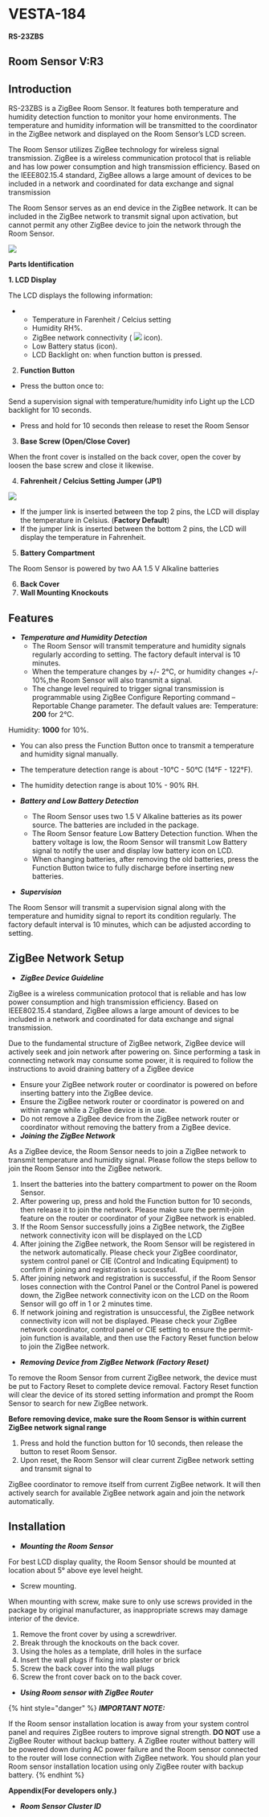 # VESTA-184

**RS-23ZBS**&#x20;

## **Room Sensor** V:R3

## **Introduction**

RS-23ZBS is a ZigBee Room Sensor. It features both temperature and humidity detection function to monitor your home environments. The temperature and humidity information will be transmitted to the coordinator in the ZigBee network and displayed on the Room Sensor’s LCD screen.

The Room Sensor utilizes ZigBee technology for wireless signal transmission. ZigBee is a wireless communication protocol that is reliable and has low power consumption and high transmission efficiency. Based on the IEEE802.15.4 standard, ZigBee allows a large amount of devices to be included in a network and coordinated for data exchange and signal transmission

The Room Sensor serves as an end device in the ZigBee network. It can be included in the ZigBee network to transmit signal upon activation, but cannot permit any other ZigBee device to join the network through the Room Sensor.

![](<.gitbook/assets/0 (81).jpeg>)

**Parts Identification**

**1. LCD Display**

The LCD displays the following information:

*
  * Temperature in Farenheit / Celcius setting
  * Humidity RH%.
  * ZigBee network connectivity ( ![](<.gitbook/assets/1 (75).jpeg>) icon).
  * Low Battery status (icon).
  * LCD Backlight on: when function button is pressed.

2. **Function Button**

* Press the button once to:

Send a supervision signal with temperature/humidity info Light up the LCD backlight for 10 seconds.

* Press and hold for 10 seconds then release to reset the Room Sensor

3. **Base Screw (Open/Close Cover)**

When the front cover is installed on the back cover, open the cover by loosen the base screw and close it likewise.

4. **Fahrenheit / Celcius Setting Jumper (JP1)**

![](<.gitbook/assets/3 (74).png>)

* If the jumper link is inserted between the top 2 pins, the LCD will display the temperature in Celsius. (**Factory Default**)
* If the jumper link is inserted between the bottom 2 pins, the LCD will display the temperature in Fahrenheit.

5. **Battery Compartment**

&#x20;      The Room Sensor is powered by two AA 1.5 V Alkaline batteries

6. **Back Cover**
7. **Wall Mounting Knockouts**

## **Features**

* _**Temperature and Humidity Detection**_
  * The Room Sensor will transmit temperature and humidity signals regularly according to setting. The factory default interval is 10 minutes.
  * When the temperature changes by +/- 2°C, or humidity changes +/- 10%,the Room Sensor will also transmit a signal.
  * The change level required to trigger signal transmission is programmable using ZigBee Configure Reporting command – Reportable Change parameter. The default values are: Temperature: **200** for 2°C.

&#x20;             Humidity: **1000** for 10%.

* You can also press the Function Button once to transmit a temperature and humidity signal manually.
* The temperature detection range is about -10°C - 50°C (14°F - 122°F).
* The humidity detection range is about 10% - 90% RH.



* _**Battery and Low Battery Detection**_
  * The Room Sensor uses two 1.5 V Alkaline batteries as its power source. The batteries are included in the package.
  * The Room Sensor feature Low Battery Detection function. When the battery voltage is low, the Room Sensor will transmit Low Battery signal to notify the user and display low battery icon on LCD.
  * When changing batteries, after removing the old batteries, press the Function Button twice to fully discharge before inserting new batteries.
* _**Supervision**_

The Room Sensor will transmit a supervision signal along with the temperature and humidity signal to report its condition regularly. The factory default interval is 10 minutes, which can be adjusted according to setting.

## **ZigBee Network Setup**

* _**ZigBee Device Guideline**_

ZigBee is a wireless communication protocol that is reliable and has low power consumption and high transmission efficiency. Based on IEEE802.15.4 standard, ZigBee allows a large amount of devices to be included in a network and coordinated for data exchange and signal transmission.

Due to the fundamental structure of ZigBee network, ZigBee device will actively seek and join network after powering on. Since performing a task in connecting network may consume some power, it is required to follow the instructions to avoid draining battery of a ZigBee device

* Ensure your ZigBee network router or coordinator is powered on before inserting battery into the ZigBee device.
* Ensure the ZigBee network router or coordinator is powered on and within range while a ZigBee device is in use.
* Do not remove a ZigBee device from the ZigBee network router or coordinator without removing the battery from a ZigBee device.
* _**Joining the ZigBee Network**_

As a ZigBee device, the Room Sensor needs to join a ZigBee network to transmit temperature and humidity signal. Please follow the steps bellow to join the Room Sensor into the ZigBee network.

1. Insert the batteries into the battery compartment to power on the Room Sensor.
2. After powering up, press and hold the Function button for 10 seconds, then release it to join the network. Please make sure the permit-join feature on the router or coordinator of your ZigBee network is enabled.
3. If the Room Sensor successfully joins a ZigBee network, the ZigBee network connectivity icon will be displayed on the LCD
4. After joining the ZigBee network, the Room Sensor will be registered in the network automatically. Please check your ZigBee coordinator, system control panel or CIE (Control and Indicating Equipment) to confirm if joining and registration is successful.
5. After joining network and registration is successful, if the Room Sensor loses connection with the Control Panel or the Control Panel is powered down, the ZigBee network connectivity icon on the LCD on the Room Sensor will go off in 1 or 2 minutes time.
6. If network joining and registration is unsuccessful, the ZigBee network connectivity icon will not be displayed. Please check your ZigBee network coordinator, control panel or CIE setting to ensure the permit-join function is available, and then use the Factory Reset function below to join the ZigBee network.

* _**Removing Device from ZigBee Network (Factory Reset)**_

To remove the Room Sensor from current ZigBee network, the device must be put to Factory Reset to complete device removal. Factory Reset function will clear the device of its stored setting information and prompt the Room Sensor to search for new ZigBee network.

**Before removing device, make sure the Room Sensor is within current ZigBee network signal range**

1. Press and hold the function button for 10 seconds, then release the button to reset Room Sensor.
2. Upon reset, the Room Sensor will clear current ZigBee network setting and transmit signal to

ZigBee coordinator to remove itself from current ZigBee network. It will then actively search for available ZigBee network again and join the network automatically.

## **Installation**

* _**Mounting the Room Sensor**_

For best LCD display quality, the Room Sensor should be mounted at location about 5° above eye level height.

* Screw mounting.

When mounting with screw, make sure to only use screws provided in the package by original manufacturer, as inappropriate screws may damage interior of the device.

1. Remove the front cover by using a screwdriver.
2. Break through the knockouts on the back cover.
3. Using the holes as a template, drill holes in the surface
4. Insert the wall plugs if fixing into plaster or brick
5. Screw the back cover into the wall plugs
6. Screw the front cover back on to the back cover.



* _**Using Room sensor with ZigBee Router**_

{% hint style="danger" %}
_**IMPORTANT NOTE:**_

If the Room sensor installation location is away from your system control panel and requires ZigBee routers to improve signal strength. **DO NOT** use a ZigBee Router without backup battery. A ZigBee router without battery will be powered down during AC power failure and the Room sensor connected to the router will lose connection with ZigBee network. You should plan your Room sensor installation location using only ZigBee router with backup battery.
{% endhint %}

**Appendix(For developers only.)**

* _**Room Sensor Cluster ID**_

<figure><img src=".gitbook/assets/1 (3) (1).png" alt=""><figcaption></figcaption></figure>

<figure><img src=".gitbook/assets/2 (133).png" alt=""><figcaption></figcaption></figure>
